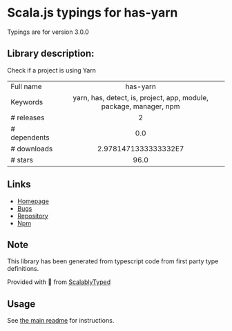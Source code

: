 
# Scala.js typings for has-yarn

Typings are for version 3.0.0

## Library description:
Check if a project is using Yarn

|                    |                 |
| ------------------ | :-------------: |
| Full name          | has-yarn |
| Keywords           | yarn, has, detect, is, project, app, module, package, manager, npm |
| # releases         | 2 |
| # dependents       | 0.0 |
| # downloads        | 2.9781471333333332E7 |
| # stars            | 96.0 |

## Links
- [Homepage](https://github.com/sindresorhus/has-yarn#readme)
- [Bugs](https://github.com/sindresorhus/has-yarn/issues)
- [Repository](https://github.com/sindresorhus/has-yarn)
- [Npm](https://www.npmjs.com/package/has-yarn)
    


## Note
This library has been generated from typescript code from first party type definitions.

Provided with :purple_heart: from [ScalablyTyped](https://github.com/oyvindberg/ScalablyTyped)

## Usage
See [the main readme](../../readme.md) for instructions.


